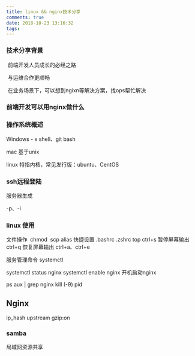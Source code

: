 ```yaml
---
title: linux && nginx技术分享
comments: true
date: 2018-10-23 13:16:32
tags:
---
```




### 技术分享背景

​	前端开发人员成长的必经之路

​	与运维合作更顺畅

​	在业务场景下，可以想到ngixn等解决方案，找ops帮忙解决

### 前端开发可以用nginx做什么

<!-- more -->
### 操作系统概述

Windows -  x shell、git bash

mac 基于unix

linux 特指内核，常见发行版：ubuntu、CentOS



### ssh远程登陆

服务器生成

-p、-i

### linux 使用

文件操作
​	chmod
​	scp
alias 快捷设置 .bashrc .zshrc
top
ctrl+s 暂停屏幕输出
ctrl+q 恢复屏幕输出
ctrl+a、ctrl+e

服务管理命令 systemctl

systemctl status nginx
systemctl enable nginx 开机启动nginx


ps aux | grep nginx
kill (-9) pid

## Nginx
ip_hash
upstream
gzip:on 



### samba 

局域网资源共享